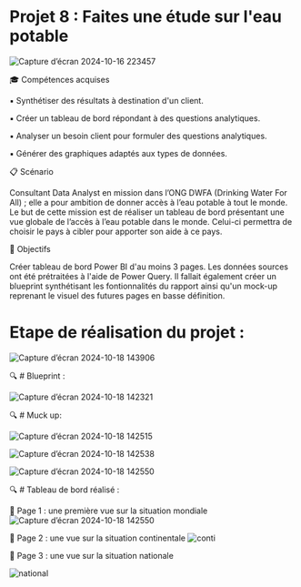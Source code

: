 # Projet 8 : Faites une étude sur l'eau potable
![Capture d’écran 2024-10-16 223457](https://github.com/user-attachments/assets/a1e9a62e-7269-49b0-9c6b-0ab6f96a2141)

🎓 Compétences acquises

:black_small_square:	Synthétiser des résultats à destination d'un client.

:black_small_square:	 Créer un tableau de bord répondant à des questions analytiques.

:black_small_square:	Analyser un besoin client pour formuler des questions analytiques.

:black_small_square:	 Générer des graphiques adaptés aux types de données.

📋 Scénario

Consultant Data Analyst en mission dans l’ONG DWFA (Drinking Water For All) ; elle a pour ambition de donner accès à l’eau potable à tout le monde. Le but de cette mission est de réaliser un tableau de bord présentant une vue globale de l’accès à l’eau potable dans le monde. Celui-ci permettra de choisir le pays à cibler pour apporter son aide à ce pays.


🎯 Objectifs

Créer tableau de bord Power BI d'au moins 3 pages. Les données sources ont été prétraitées à l'aide de Power Query. Il fallait également créer un blueprint synthétisant les fontionnalités du rapport ainsi qu'un mock-up reprenant le visuel des futures pages en basse définition.


# Etape de réalisation du projet :

![Capture d’écran 2024-10-18 143906](https://github.com/user-attachments/assets/47dc1ef9-8461-42f4-a074-2cc0b0038705)


:mag:  # Blueprint :


![Capture d’écran 2024-10-18 142321](https://github.com/user-attachments/assets/34ab31b1-e5bb-41dd-9c31-94cd04db835b)

:mag: # Muck up:

![Capture d’écran 2024-10-18 142515](https://github.com/user-attachments/assets/ed4d8e4c-3eae-4154-8168-755446303121)

![Capture d’écran 2024-10-18 142538](https://github.com/user-attachments/assets/b2262b63-a2a0-4748-baf0-4789442efb4f)


![Capture d’écran 2024-10-18 142550](https://github.com/user-attachments/assets/357b1be0-ad30-44ae-9cbe-ac4b28b60c3d)

:mag: # Tableau de bord réalisé  :

:mag_right:	 Page 1 : une première vue sur la situation mondiale 
![Capture d’écran 2024-10-18 142550](https://github.com/user-attachments/assets/975d3caa-e926-47f9-94b3-b998a651d524)



:mag_right:	 Page 2 : une vue sur la situation continentale
![conti](https://github.com/user-attachments/assets/c5f51867-e90c-4cdf-ab48-d456f1113a1d)


:mag_right:	 Page 3 : une vue sur la situation nationale


![national](https://github.com/user-attachments/assets/bfbdb2cf-0890-43cf-966f-2888b2885ef8)

